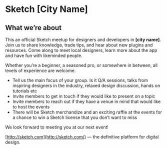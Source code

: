 # Sketch [City Name]

## What we’re about

This an official Sketch meetup for designers and developers in **[city name]**. Join us to share knowledge, trade tips, and hear about new plugins and resources. Come along to meet local designers, learn more about the app and have fun with likeminded people.

Whether you’re a beginner, a seasoned pro, or somewhere in between, all levels of experience are welcome.

- Tell us the main focus of your group. Is it Q/A sessions, talks from inspiring designers in the industry, relaxed design discussion, hands on tutorials etc
- Invite members to get in touch if they would like to present on a topic
- Invite members to reach out if they have a venue in mind that would like to host the events
- There will be Sketch merchandize and an exciting raffle at the events for a chance to win a Sketch license that you don’t want to miss

We look forward to meeting you at our next event!

[http://sketch.com](http://sketch.com/) — the definitive platform for digital design.
